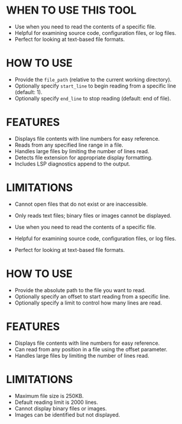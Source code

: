 # WHEN TO USE THIS TOOL

- Use when you need to read the contents of a specific file.
- Helpful for examining source code, configuration files, or log files.
- Perfect for looking at text-based file formats.

# HOW TO USE

- Provide the `file_path` (relative to the current working directory).
- Optionally specify `start_line` to begin reading from a specific line (default: 1).
- Optionally specify `end_line` to stop reading (default: end of file).

# FEATURES

- Displays file contents with line numbers for easy reference.
- Reads from any specified line range in a file.
- Handles large files by limiting the number of lines read.
- Detects file extension for appropriate display formatting.
- Includes LSP diagnostics append to the output.

# LIMITATIONS

- Cannot open files that do not exist or are inaccessible.
- Only reads text files; binary files or images cannot be displayed.

- Use when you need to read the contents of a specific file.
- Helpful for examining source code, configuration files, or log files.
- Perfect for looking at text-based file formats.

# HOW TO USE

- Provide the absolute path to the file you want to read.
- Optionally specify an offset to start reading from a specific line.
- Optionally specify a limit to control how many lines are read.

# FEATURES

- Displays file contents with line numbers for easy reference.
- Can read from any position in a file using the offset parameter.
- Handles large files by limiting the number of lines read.

# LIMITATIONS

- Maximum file size is 250KB.
- Default reading limit is 2000 lines.
- Cannot display binary files or images.
- Images can be identified but not displayed.
